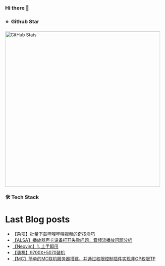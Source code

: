 ### Hi there 👋

<!--
**doraemon-hub-art/doraemon-hub-art** is a ✨ _special_ ✨ repository because its `README.md` (this file) appears on your GitHub profile.

Here are some ideas to get you started:

- 🔭 I’m currently working on ...

- 🌱 I’m currently learning ...

- 👯 I’m looking to collaborate on ...

- 🤔 I’m looking for help with ...

- 💬 Ask me about ...

- 📫 How to reach me: ...

- 😄 Pronouns: ...

- ⚡ Fun fact: ...
  -->



### ⭐️ &nbsp;Github Star

<img width="500px"  alt="GitHub Stats" src="https://github-readme-stats.vercel.app/api?username=doraemon-hub-art&count_private=true&show_icons=true"/>

### **🛠** **Tech Stack**


# Last Blog posts
<!-- BLOG-POST-LIST:START -->
- [【杂项】批量下载哔哩哔哩视频的奇技淫巧](https://banshengua.top/archives/za-xiang-pi-liang-xia-zai-bi-li-bi-li-shi-pin-de-qi-ji-yin-qiao)
- [【ALSA】播放器声卡设备打开失败问题，音频流播放问题分析](https://banshengua.top/archives/gstreamer-bo-fang-qi-sheng-qia-she-bei-bang-ding-wen-ti-yin-pin-liu-bo-fang-wen-ti-fen-xi)
- [【Neovim】1. 上手即用](https://banshengua.top/archives/wei-ming-ming-wen-zhang)
- [【装机】9700X+5070装机](https://banshengua.top/archives/9700X-5070-zhuang-ji)
- [【MC】简单的MC联机服务器搭建，并通过权限控制插件实现非OP权限TP](https://banshengua.top/archives/mc-jian-dan-de-mclian-ji-fu-wu-qi-da-jian)
<!-- BLOG-POST-LIST:END -->



